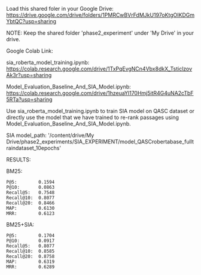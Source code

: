 Load this shared foler in your Google Drive: https://drive.google.com/drive/folders/1PMRCwBVrFdMJkU197oKtgOIKDGmYbtQC?usp=sharing

NOTE: Keep the shared folder 'phase2_experiment' under 'My Drive' in your drive.

Google Colab Link:

sia_roberta_model_training.ipynb: https://colab.research.google.com/drive/1TxPqEvgNCn4Vbx8dkX_TsticlzovAk3r?usp=sharing

Model_Evaluation_Baseline_And_SIA_Model.ipynb: https://colab.research.google.com/drive/1hzeuaYl170Hmj5itR4G4uNA2cTbF5RTa?usp=sharing

Use sia_roberta_model_training.ipynb to train SIA model on QASC dataset or directly use the model that we have trained to re-rank passages using Model_Evaluation_Baseline_And_SIA_Model.ipynb.

SIA model_path: '/content/drive/My Drive/phase2_experiments/SIA_EXPERIMENT/model_QASCrobertabase_fulltraindataset_10epochs'

RESULTS:

  BM25:
  
    P@5:        0.1594  
    P@10:       0.0863
    Recall@5:   0.7548
    Recall@10:  0.8077
    Recall@20:  0.8466
    MAP:        0.6130
    MRR:        0.6123
    
  BM25+SIA: 
  
    P@5:        0.1704
    P@10:       0.0917
    Recall@5:   0.8077
    Recall@10:  0.8585
    Recall@20:  0.8758
    MAP:        0.6319
    MRR:        0.6289
